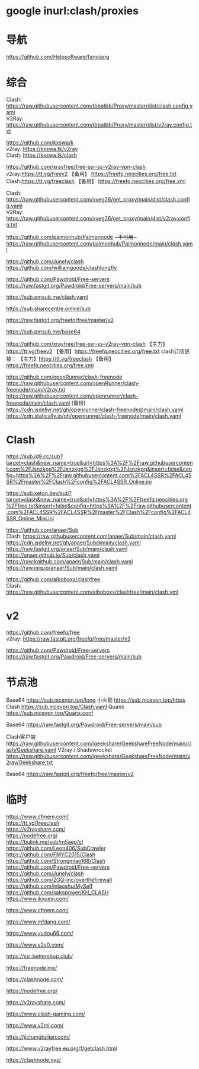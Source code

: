 # google inurl:clash/proxies

# 导航
https://github.com/Helpsoftware/fanqiang

# 综合

Clash: https://raw.githubusercontent.com/tbbatbb/Proxy/master/dist/clash.config.yaml \
V2Ray: https://raw.githubusercontent.com/tbbatbb/Proxy/master/dist/v2ray.config.txt

https://github.com/kxswa/k \
v2ray: https://kxswa.tk/v2ray \
Clash: https://kxswa.tk/clash

https://github.com/xrayfree/free-ssr-ss-v2ray-vpn-clash \
v2ray:https://tt.vg/freev2 【备用】 https://freefq.neocities.org/free.txt \
Clash:https://tt.vg/freeclash 【备用】 https://freefq.neocities.org/free.xml

Clash: https://raw.githubusercontent.com/vveg26/get_proxy/main/dist/clash.config.yaml \
V2Ray: https://raw.githubusercontent.com/vveg26/get_proxy/main/dist/v2ray.config.txt

https://github.com/paimonhub/Paimonnode ~~~不可用~~~ \
https://raw.githubusercontent.com/paimonhub/Paimonnode/main/clash.yaml

https://github.com/Junely/clash \
https://github.com/williamgoods/clashlongfly

https://github.com/Pawdroid/Free-servers
https://raw.fastgit.org/Pawdroid/Free-servers/main/sub

https://sub.pmsub.me/clash.yaml

https://sub.sharecentre.online/sub

https://raw.fastgit.org/freefq/free/master/v2

https://sub.pmsub.me/base64

https://github.com/xrayfree/free-ssr-ss-v2ray-vpn-clash
【主力】https://tt.vg/freev2 【备用】https://freefq.neocities.org/free.txt
clash订阅链接：
【主力】https://tt.vg/freeclash 【备用】https://freefq.neocities.org/free.xml

https://github.com/openRunner/clash-freenode
https://raw.githubusercontent.com/openRunner/clash-freenode/main/v2ray.txt
https://raw.githubusercontent.com/openrunner/clash-freenode/main/clash.yaml
(备份)
https://cdn.jsdelivr.net/gh/openrunner/clash-freenode@main/clash.yaml
https://cdn.statically.io/gh/openrunner/clash-freenode/main/clash.yaml

# Clash
https://sub.id9.cc/sub?target=clash&new_name=true&url=https%3A%2F%2Fraw.githubusercontent.com%2FJsnzkpg%2FJsnzkpg%2FJsnzkpg%2FJsnzkpg&insert=false&config=https%3A%2F%2Fraw.githubusercontent.com%2FACL4SSR%2FACL4SSR%2Fmaster%2FClash%2Fconfig%2FACL4SSR_Online.ini

https://sub.xeton.dev/sub?target=clash&new_name=true&url=https%3A%2F%2Ffreefq.neocities.org%2Ffree.txt&insert=false&config=https%3A%2F%2Fraw.githubusercontent.com%2FACL4SSR%2FACL4SSR%2Fmaster%2FClash%2Fconfig%2FACL4SSR_Online_Mini.ini

https://github.com/anaer/Sub \
Clash: https://raw.githubusercontent.com/anaer/Sub/main/clash.yaml \
https://cdn.jsdelivr.net/gh/anaer/Sub@main/clash.yaml \
https://raw.fastgit.org/anaer/Sub/main/clash.yaml \
https://anaer.github.io/Sub/clash.yaml \
https://raw.kgithub.com/anaer/Sub/main/clash.yaml \
https://raw.iqiq.io/anaer/Sub/main/clash.yaml

https://github.com/aiboboxx/clashfree \
Clash: https://raw.githubusercontent.com/aiboboxx/clashfree/main/clash.yml

# v2
https://github.com/freefq/free \
v2ray: https://raw.fastgit.org/freefq/free/master/v2

https://github.com/Pawdroid/Free-servers \
https://raw.fastgit.org/Pawdroid/Free-servers/main/sub

# 节点池
Base64 https://sub.nicevpn.top/long
小火箭 https://sub.nicevpn.top/https
Clash https://sub.nicevpn.top/Clash.yaml
Quanx https://sub.nicevpn.top/Quanx.conf

Base64 https://raw.fastgit.org/Pawdroid/Free-servers/main/sub

Clash客户端
https://raw.githubusercontent.com/igeekshare/GeekshareFreeNode/main/clash/Geekshare.yaml
V2ray / Shadowrocket
https://raw.githubusercontent.com/igeekshare/GeekshareFreeNode/main/v2ray/Geekshare.txt

Base64 https://raw.fastgit.org/freefq/free/master/v2

# 临时
https://www.cfmem.com/ \
https://tt.vg/freeclash \
https://v2rayshare.com/ \
https://nodefree.org/ \
https://bulink.me/sub/m5aep/cl \
https://github.com/Leon406/SubCrawler \
https://github.com/FMYC2015/Clash \
https://github.com/Strongmiao168/Clash \
https://github.com/Pawdroid/Free-servers \
https://github.com/Junely/clash \
https://github.com/ZGQ-inc/overthefirewall \
https://github.com/jnlaoshu/MySelf \
https://github.com/sakopower/KH_CLASH \
https://www.jkxuexi.com/

https://www.cfmem.com/

https://www.mfdang.com/

https://www.yudou66.com/

https://www.v2v0.com/

https://ssr.bettershop.club/

https://freenode.me/

https://clashnode.com/

https://nodefree.org/

https://v2rayshare.com/

https://www.clash-gaming.com/

https://www.v2mj.com/

https://jichangtuijian.com/

https://www.v2rayfree.eu.org/f/getclash.html

https://clashnode.xyz/